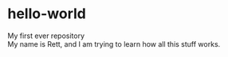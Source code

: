 # hello-world
My first ever repository
<br>
My name is Rett, and I am trying to learn how all this stuff works.
